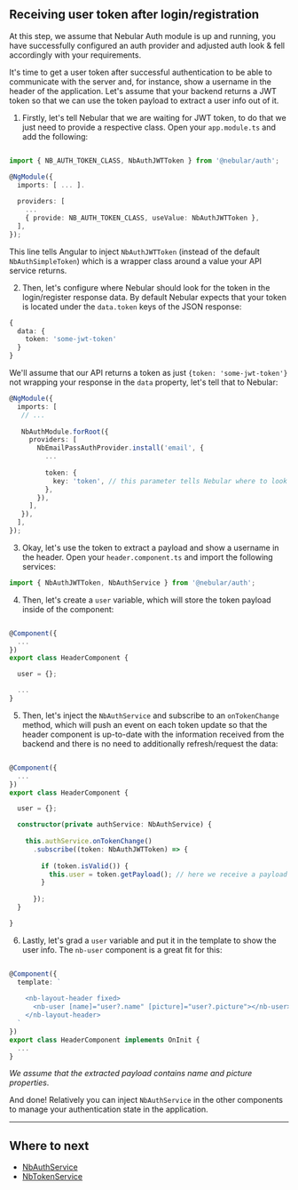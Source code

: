 ## Receiving user token after login/registration

At this step, we assume that Nebular Auth module is up and running, 
you have successfully configured an auth provider and adjusted auth look & fell accordingly with your requirements.

It's time to get a user token after successful authentication to be able to communicate with the server and, for instance, show a username in the header of the application.
Let's assume that your backend returns a JWT token so that we can use the token payload to extract a user info out of it.

1) Firstly, let's tell Nebular that we are waiting for JWT token, to do that we just need to provide a respective class. Open your `app.module.ts` and add the following:

```typescript

import { NB_AUTH_TOKEN_CLASS, NbAuthJWTToken } from '@nebular/auth';

@NgModule({
  imports: [ ... ].
  
  providers: [
    ...
    { provide: NB_AUTH_TOKEN_CLASS, useValue: NbAuthJWTToken },
  ],
});

```
This line tells Angular to inject `NbAuthJWTToken` (instead of the default `NbAuthSimpleToken`) which is a wrapper class around a value your API service returns.

2) Then, let's configure where Nebular should look for the token in the login/register response data. By default Nebular expects that your token is located under the `data.token` keys of the JSON response:

```typescript
{
  data: {
    token: 'some-jwt-token'
  }
}
```

We'll assume that our API returns a token as just `{token: 'some-jwt-token'}` not wrapping your response in the `data` property, let's tell that to Nebular:

```typescript
@NgModule({
  imports: [
   // ...
    
   NbAuthModule.forRoot({
     providers: [
       NbEmailPassAuthProvider.install('email', {
         ...
        
         token: {
           key: 'token', // this parameter tells Nebular where to look for the token
         },
       }),
     ],
   }), 
  ],
});
```  


3) Okay, let's use the token to extract a payload and show a username in the header. Open your `header.component.ts` and import the following services:

```typescript
import { NbAuthJWTToken, NbAuthService } from '@nebular/auth';
```

4) Then, let's create a `user` variable, which will store the token payload inside of the component: 

```typescript

@Component({
  ...
})
export class HeaderComponent {

  user = {};

  ...
}
```

5) Then, let's inject the `NbAuthService` and subscribe to an `onTokenChange` method, which will push an event on each token update so that the header component 
is up-to-date with the information received from the backend and there is no need to additionally refresh/request the data:

```typescript

@Component({
  ...
})
export class HeaderComponent {

  user = {};

  constructor(private authService: NbAuthService) {
  
    this.authService.onTokenChange()
      .subscribe((token: NbAuthJWTToken) => {
      
        if (token.isValid()) {
          this.user = token.getPayload(); // here we receive a payload from the token and assigne it to our `user` variable 
        }
        
      });
  }

}
```

6) Lastly, let's grad a `user` variable and put it in the template to show the user info. The `nb-user` component is a great fit for this:


```typescript

@Component({
  template: `
  
    <nb-layout-header fixed>
      <nb-user [name]="user?.name" [picture]="user?.picture"></nb-user>
    </nb-layout-header>
  `
})
export class HeaderComponent implements OnInit {
  ...
}
```
*We assume that the extracted payload contains name and picture properties*.

And done! Relatively you can inject `NbAuthService` in the other components to manage your authentication state in the application.
<hr class="section-end">

## Where to next

- [NbAuthService](#/docs/auth/nbauthservice)
- [NbTokenService](#/docs/auth/nbtokenservice)

